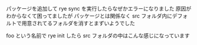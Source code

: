 パッケージを追加して rye sync を実行したらなぜかエラーになりました
原因がわからなくて困ってましたが パッケージとは関係なく src フォルダ内にデフォルトで用意されてるフォルダを消すとまずいようでした

foo という名前で rye init したら src フォルダの中はこんな感じになっています